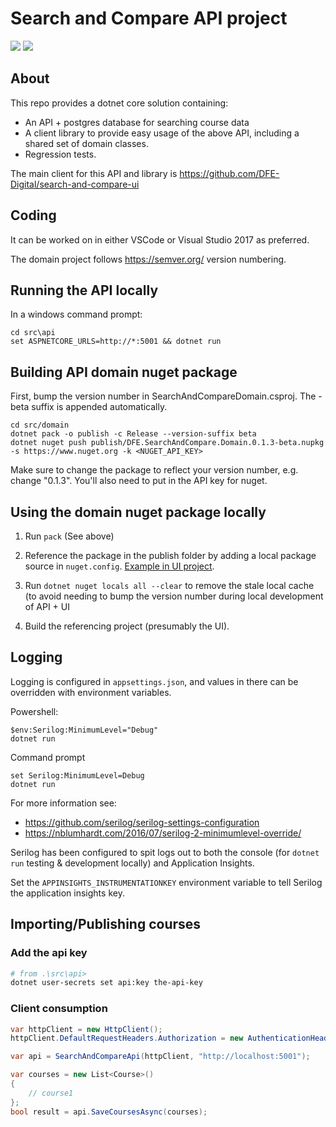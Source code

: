 # Search and Compare API project

[<img src="https://img.shields.io/nuget/v/DFE.SearchAndCompare.Domain.svg">](https://www.nuget.org/packages/DFE.SearchAndCompare.Domain)
[<img src="https://api.travis-ci.org/DFE-Digital/search-and-compare-api.svg?branch=master">](https://travis-ci.org/DFE-Digital/search-and-compare-api?branch=master)

## About

This repo provides a dotnet core solution containing:

* An API + postgres database for searching course data
* A client library to provide easy usage of the above API, including a shared set of domain classes.
* Regression tests.

The main client for this API and library is https://github.com/DFE-Digital/search-and-compare-ui

## Coding

It can be worked on in either VSCode or Visual Studio 2017 as preferred.

The domain project follows https://semver.org/ version numbering.

## Running the API locally

In a windows command prompt:

    cd src\api
    set ASPNETCORE_URLS=http://*:5001 && dotnet run

## Building API domain nuget package

First, bump the version number in SearchAndCompareDomain.csproj. The -beta suffix is appended automatically.

```
cd src/domain
dotnet pack -o publish -c Release --version-suffix beta
dotnet nuget push publish/DFE.SearchAndCompare.Domain.0.1.3-beta.nupkg -s https://www.nuget.org -k <NUGET_API_KEY>
```

Make sure to change the package to reflect your version number, e.g. change "0.1.3". You'll also need to put in the API key for nuget.

## Using the domain nuget package locally

1. Run `pack` (See above)
2. Reference the package in the publish folder by adding a local package source in `nuget.config`.
   [Example in UI project](https://github.com/DFE-Digital/search-and-compare-ui/blob/dd22365f4ae476c9a0126d6acbd60020a6a10858/Nuget.config).

    <configuration><packageSources><add key="local-packages" value="../search-and-compare-api/src/domain/publish" />

3.  Run `dotnet nuget locals all --clear` to remove the stale local cache (to avoid needing to bump the version number during local development
    of API + UI
4. Build the referencing project (presumably the UI).

## Logging

Logging is configured in `appsettings.json`, and values in there can be overridden with environment variables.

Powershell:

    $env:Serilog:MinimumLevel="Debug"
    dotnet run

Command prompt

    set Serilog:MinimumLevel=Debug
    dotnet run

For more information see:

* https://github.com/serilog/serilog-settings-configuration
* https://nblumhardt.com/2016/07/serilog-2-minimumlevel-override/

Serilog has been configured to spit logs out to both the console
(for `dotnet run` testing & development locally) and Application Insights.

Set the `APPINSIGHTS_INSTRUMENTATIONKEY` environment variable to tell Serilog the application insights key.

## Importing/Publishing courses

### Add the api key

```bash
# from .\src\api>
dotnet user-secrets set api:key the-api-key
```
### Client consumption

```csharp
var httpClient = new HttpClient();
httpClient.DefaultRequestHeaders.Authorization = new AuthenticationHeaderValue("Bearer", "the-api-key");

var api = SearchAndCompareApi(httpClient, "http://localhost:5001");

var courses = new List<Course>()
{
    // course1
};
bool result = api.SaveCoursesAsync(courses);
```


